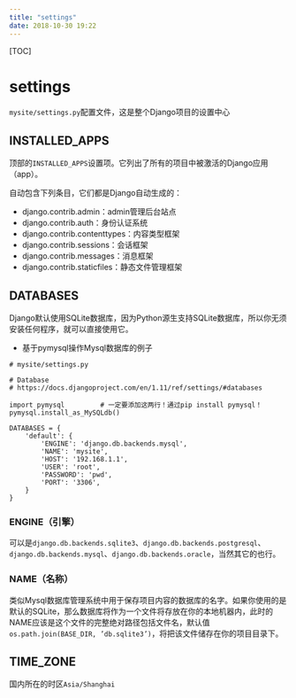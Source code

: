 ```yaml
---
title: "settings"
date: 2018-10-30 19:22
---
```



[TOC]


# settings

`mysite/settings.py`配置文件，这是整个Django项目的设置中心



## INSTALLED_APPS

顶部的`INSTALLED_APPS`设置项。它列出了所有的项目中被激活的Django应用（app）。



自动包含下列条目，它们都是Django自动生成的：

- django.contrib.admin：admin管理后台站点
- django.contrib.auth：身份认证系统
- django.contrib.contenttypes：内容类型框架
- django.contrib.sessions：会话框架
- django.contrib.messages：消息框架
- django.contrib.staticfiles：静态文件管理框架



## DATABASES	

Django默认使用SQLite数据库，因为Python源生支持SQLite数据库，所以你无须安装任何程序，就可以直接使用它。

* 基于pymysql操作Mysql数据库的例子

```
# mysite/settings.py

# Database
# https://docs.djangoproject.com/en/1.11/ref/settings/#databases

import pymysql         # 一定要添加这两行！通过pip install pymysql！
pymysql.install_as_MySQLdb()

DATABASES = {
    'default': {
        'ENGINE': 'django.db.backends.mysql',
        'NAME': 'mysite',
        'HOST': '192.168.1.1',
        'USER': 'root',
        'PASSWORD': 'pwd',
        'PORT': '3306',
    }
}
```



### ENGINE（引擎）

可以是`django.db.backends.sqlite3`、`django.db.backends.postgresql`、`django.db.backends.mysql`、`django.db.backends.oracle`，当然其它的也行。



### NAME（名称）

类似Mysql数据库管理系统中用于保存项目内容的数据库的名字。如果你使用的是默认的SQLite，那么数据库将作为一个文件将存放在你的本地机器内，此时的NAME应该是这个文件的完整绝对路径包括文件名，默认值`os.path.join(BASE_DIR, ’db.sqlite3’)`，将把该文件储存在你的项目目录下。







## TIME_ZONE

国内所在的时区`Asia/Shanghai`